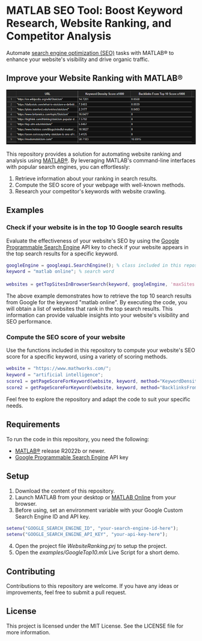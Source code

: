 # **MATLAB SEO Tool: Boost Keyword Research, Website Ranking, and Competitor Analysis**

Automate [search engine optimization (SEO)](https://en.wikipedia.org/wiki/Search_engine_optimization) tasks with MATLAB® to enhance your website's visibility and drive organic traffic.

## Improve your Website Ranking with MATLAB®

![](/media/GoogleTop10ExampleTable.PNG)

This repository provides a solution for automating website ranking and analysis using [MATLAB®](https://www.mathworks.com/products/matlab.html). 
By leveraging MATLAB's command-line interfaces with popular search engines, you can effortlessly:
1. Retrieve information about your ranking in search results.
2. Compute the SEO score of your webpage with well-known methods.
3. Research your competitor's keywords with website crawling.

## Examples

### Check if your website is in the top 10 Google search results

Evaluate the effectiveness of your website's SEO by using the [Google Programmable Search Engine](https://programmablesearchengine.google.com/about/) API key to check if your website appears in the top search results for a specific keyword.

```matlab
googleEngine = googleapi.SearchEngine(); % class included in this repository
keyword = "matlab online"; % search word

websites = getTopSitesInBrowserSearch(keyword, googleEngine, 'maxSites', 10)
```
The above example demonstrates how to retrieve the top 10 search results from Google for the keyword "matlab online". By executing the code, you will obtain a list of websites that rank in the top search results. This information can provide valuable insights into your website's visibility and SEO performance.

### Compute the SEO score of your website

Use the functions included in this repository to compute your website's SEO score for a specific keyword, using a variety of scoring methods.

```matlab
website = "https://www.mathworks.com/";
keyword = "artificial intelligence";
score1 = getPageScoreForKeyword(website, keyword, method="KeywordDensity")
score2 = getPageScoreForKeyword(website, keyword, method="BacklinksFromTop10")
```

Feel free to explore the repository and adapt the code to suit your specific needs.

## Requirements

To run the code in this repository, you need the following:

 - [MATLAB®](https://www.mathworks.com/products/matlab.html) release R2022b or newer.
 - [Google Programmable Search Engine](https://developers.google.com/custom-search) API key

## Setup 

1. Download the content of this repository.
2. Launch MATLAB from your desktop or [MATLAB Online](https://www.mathworks.com/products/matlab-online.html) from your browser.
3. Before using, set an environment variable with your Google Custom Search Engine ID and API key.

```matlab
setenv("GOOGLE_SEARCH_ENGINE_ID", "your-search-engine-id-here");
setenv("GOOGLE_SEARCH_ENGINE_API_KEY", "your-api-key-here");
```
4. Open the project file *WebsiteRanking.prj* to setup the project.
5. Open the *examples/GoogleTop10.mlx* Live Script for a short demo.

## Contributing

Contributions to this repository are welcome. If you have any ideas or improvements, feel free to submit a pull request.

## License

This project is licensed under the MIT License. See the LICENSE file for more information.